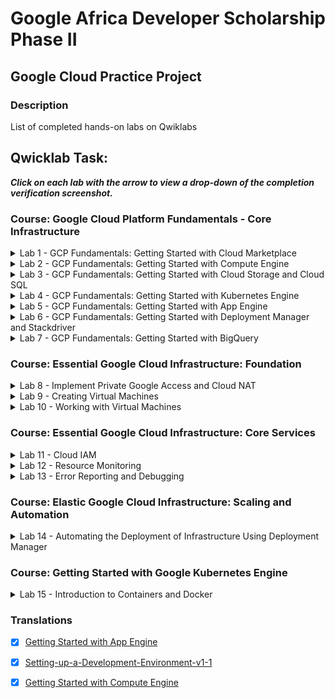 # Google Africa Developer Scholarship Phase II 

## Google Cloud Practice Project 


### Description
List of completed hands-on labs on Qwiklabs 


## Qwicklab Task: 

***Click on each lab with the arrow to view a drop-down of the completion verification screenshot.*** 

### Course: Google Cloud Platform Fundamentals - Core Infrastructure

<details>
 Module: Getting Started with Google Cloud Platform
 <summary> Lab 1 - GCP Fundamentals: Getting Started with Cloud Marketplace</summary>
 <img src="screenshots/Google-Cloud-Fundamentals-:-Getting-Started-with-Cloud-Marketplace.png">
</details>

<details>
 Module: Virtual Machines in the Cloud
 <summary> Lab 2 - GCP Fundamentals: Getting Started with Compute Engine</summary>
 <img src="screenshots/GCP-Fundamentals:-Getting-Started-with-Compute-Engine.png">
</details>

<details>
 Module: Storage in the Cloud
 <summary> Lab 3 - GCP Fundamentals: Getting Started with Cloud Storage and Cloud SQL</summary>
 <img src="screenshots/Google-Cloud-Fundamentals:-Getting-Started-with-Cloud-Storage-and-Cloud-SQL.png">
</details>

<details>
 Module: Containers in the Cloud
 <summary> Lab 4 - GCP Fundamentals: Getting Started with Kubernetes Engine</summary>
 <img src="screenshots/Google-Cloud-Fundamentals:-Getting-Started-with-GKE.png">
</details>

<details>
 Module: Applications in the Cloud
 <summary> Lab 5 - GCP Fundamentals: Getting Started with App Engine</summary>
 <img src="screenshots/Google-Cloud-Fundamentals:-Getting-Started-with-App-Engine.png">
</details>

<details>
 Module: Developing, Deploying and Monitoring in the Cloud
 <summary> Lab 6 - GCP Fundamentals: Getting Started with Deployment Manager and Stackdriver</summary>
 <img src="screenshots/Google-Cloud-Fundamentals:-Getting-Started-with-Deployment-Manager-and-Cloud-Monitoring.png">
</details>

<details>
 Module: Big Data and Machine Learning in the Cloud
 <summary> Lab 7 - GCP Fundamentals: Getting Started with BigQuery</summary>
 <img src="screenshots/Google-Cloud-Fundamentals:-Getting-Started-with-BigQuery.png">
</details>


### Course: Essential Google Cloud Infrastructure: Foundation

<details>
 Module: Virtual Networks
 <summary> Lab 8 - Implement Private Google Access and Cloud NAT</summary>
 <img src="screenshots/Implement-Private-Google-Access-and-Cloud-NAT.png">
</details>

<details>
 Module: Virtual Machines
 <summary> Lab 9 - Creating Virtual Machines</summary>
 <img src="screenshots/Creating-Virtual-Machines.png">
</details>

<details>
 Module: Virtual Machines
 <summary> Lab 10 - Working with Virtual Machines</summary>
 <img src="screenshots/Working-with-Virtual-Machines.png">
</details>

### Course: Essential Google Cloud Infrastructure: Core Services

<details>
 Module: Cloud IAM
 <summary> Lab 11 - Cloud IAM</summary>
 <img src="screenshots/Cloud-IAM.png">
</details>

<details>
 Module: Resource Monitoring
 <summary> Lab 12 - Resource Monitoring</summary>
 <img src="screenshots/Resource-Monitoring.png">
</details>

<details>
 Module: Resource Monitoring
 <summary> Lab 13 - Error Reporting and Debugging</summary>
 <img src="screenshots/Error-Reporting-and-Debugging.png">
</details>

### Course: Elastic Google Cloud Infrastructure: Scaling and Automation

<details>
Module: Infrastructure Automation
<summary> Lab 14 - Automating the Deployment of Infrastructure Using Deployment Manager</summary>
<img src="screenshots/Automating-the-Deployment-of-Infrastructure-Using-Deployment-Manager.png">
</details>

### Course: Getting Started with Google Kubernetes Engine

<details>
Module: Introduction to Containers and Docker
<summary> Lab 15 - Introduction to Containers and Docker</summary>
<img src="screenshots/Introduction-to-Containers-and-Docker-v1.6.png">
</details>

### Translations 

- [x] [Getting Started with App Engine](https://github.com/tsaffi/GCP-Project/translations/blob/master/AppEngine.md)

- [x] [Setting-up-a-Development-Environment-v1-1](https://github.com/tsaffi/GCP-Project/translations/blob/master/Setting-up-a-Development-Environment-v1-1.md)

- [x] [Getting Started with Compute Engine](https://github.com/tsaffi/GCP-Project/translations/blob/master/Getting-Started-with-Compute-Engine.md)


